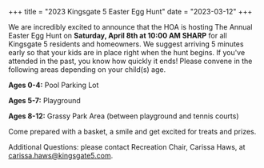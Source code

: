 +++
title = "2023 Kingsgate 5 Easter Egg Hunt"
date = "2023-03-12"
+++

We are incredibly excited to announce that the HOA is hosting The Annual Easter Egg Hunt on **Saturday, April 8th at 10:00 AM SHARP** for all Kingsgate 5 residents and homeowners. We suggest arriving 5 minutes early so that your kids are in place right when the hunt begins. If you've attended in the past, you know how quickly it ends! Please convene in the following areas depending on your child(s) age. 

**Ages 0-4:** Pool Parking Lot

**Ages 5-7:** Playground

**Ages 8-12:** Grassy Park Area (between playground and tennis courts)

Come prepared with a basket, a smile and get excited for treats and prizes. 

Additional Questions: please contact Recreation Chair, Carissa Haws, at <carissa.haws@kingsgate5.com>.


